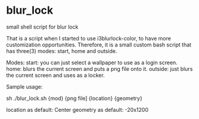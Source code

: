 # blur_lock
small shell script for blur lock

That is a script when I started to use i3blurlock-color, to have more customization opportunities.
Therefore, it is a small custom bash script that has three(3) modes: start, home and outside. 

Modes:
start: you can just select a wallpaper to use as a login screen.
home: blurs the current screen and puts a png file onto it.
outside: just blurs the current screen and uses as a locker.

Sample usage:

sh ./blur_lock.sh {mod} {png file] {location} {geometry}


location as default: Center
geometry as default: -20x1200








